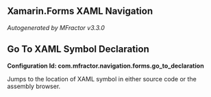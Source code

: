 ## Xamarin.Forms XAML Navigation
*Autogenerated by MFractor v3.3.0*
## Go To XAML Symbol Declaration

**Configuration Id: com.mfractor.navigation.forms.go_to_declaration**

Jumps to the location of XAML symbol in either source code or the assembly browser.


